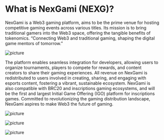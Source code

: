 # What is NexGami (NEXG)?
NexGami is a Web3 gaming platform, aims to be the prime venue for hosting competitive gaming events across various titles. Its mission is to bring traditional gamers into the Web3 space, offering the tangible benefits of tokenomics. “Connecting Web3 and traditional gaming, shaping the digital game mentors of tomorrow.”    

![ picture ](https://storage.googleapis.com/public-dao-pad-prod/1709306030_2%20(2).webp)

The platform enables seamless integration for developers, allowing users to organize tournaments, players to compete for rewards, and content creators to share their gaming experiences. All revenue on NexGami is redistributed to users involved in creating, sharing, and engaging with esports content, fostering a vibrant, sustainable ecosystem. NexGami is also compatible with BRC20 and inscriptions gaming ecosystems, and will be the first and largest Initial Game Offering (IGO) platform for inscriptions games. Committed to revolutionizing the gaming distribution landscape, NexGami aspires to make Web3 the future of gaming.    

![ picture ](https://storage.googleapis.com/public-dao-pad-prod/1709306067_3%20(3).webp)

![ picture ](https://storage.googleapis.com/public-dao-pad-prod/1709306074_4.webp)

![ picture ](https://storage.googleapis.com/public-dao-pad-prod/1709306081_5%20(1).webp)
